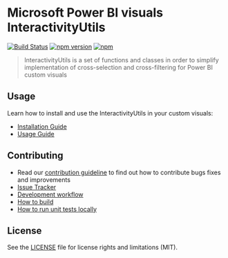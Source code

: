 # Microsoft Power BI visuals InteractivityUtils
[![Build Status](https://travis-ci.org/Microsoft/powerbi-visuals-utils-interactivityutils.svg?branch=master)](https://travis-ci.org/Microsoft/powerbi-visuals-utils-interactivityutils) [![npm version](https://img.shields.io/npm/v/powerbi-visuals-utils-interactivityutils.svg)](https://www.npmjs.com/package/powerbi-visuals-utils-interactivityutils) [![npm](https://img.shields.io/npm/dm/powerbi-visuals-utils-interactivityutils.svg)](https://www.npmjs.com/package/powerbi-visuals-utils-interactivityutils)

> InteractivityUtils is a set of functions and classes in order to simplify implementation of cross-selection and cross-filtering for Power BI custom visuals

## Usage
Learn how to install and use the InteractivityUtils in your custom visuals:
* [Installation Guide](./docs/usage/installation-guide.md)
* [Usage Guide](./docs/usage/usage-guide.md)

## Contributing
* Read our [contribution guideline](./CONTRIBUTING.md) to find out how to contribute bugs fixes and improvements
* [Issue Tracker](https://github.com/Microsoft/powerbi-visuals-utils-interactivityutils/issues)
* [Development workflow](./docs/dev/development-workflow.md)
* [How to build](./docs/dev/development-workflow.md#how-to-build)
* [How to run unit tests locally](./docs/dev/development-workflow.md#how-to-run-unit-tests-locally)

## License
See the [LICENSE](./LICENSE) file for license rights and limitations (MIT).
